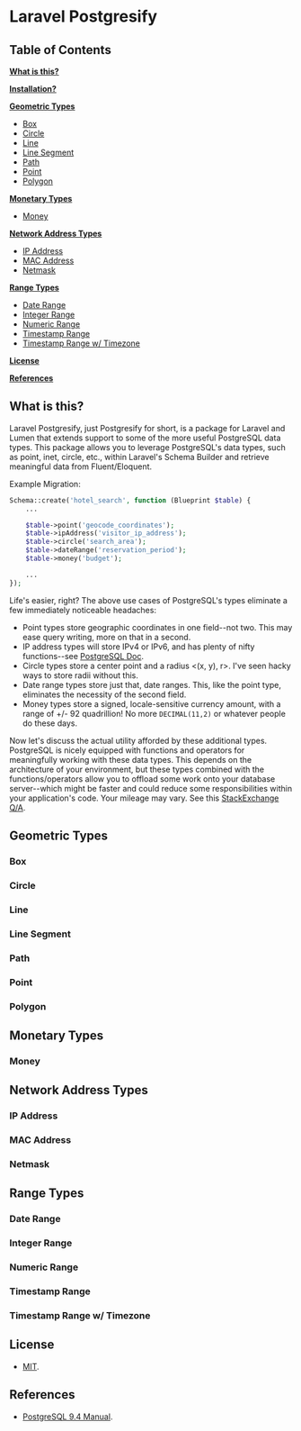 # Laravel Postgresify

## Table of Contents


**[What is this?](#what-is-this)**


**[Installation?](#installation)**


**[Geometric Types](#geometric-types)**

* [Box](#box)
* [Circle](#circle)
* [Line](#line)
* [Line Segment](#line-segment)
* [Path](#path)
* [Point](#point)
* [Polygon](#polygon)


**[Monetary Types](#monetary-types)**

* [Money](#money)


**[Network Address Types](#network-address-types)**

* [IP Address](#ip-address)
* [MAC Address](#mac-address)
* [Netmask](#netmask)


**[Range Types](#range-types)**

* [Date Range](#date-range)
* [Integer Range](#integer-range)
* [Numeric Range](#numeric-range)
* [Timestamp Range](#timestamp-range)
* [Timestamp Range w/ Timezone](#timestamp-timezone-range)


**[License](#license)**

**[References](#references)**

## What is this?
Laravel Postgresify, just Postgresify for short, is a package for Laravel and Lumen that extends support to some of the
more useful PostgreSQL data types. This package allows you to leverage PostgreSQL's data types, such as point, inet,
circle, etc., within Laravel's Schema Builder and retrieve meaningful data from Fluent/Eloquent.

Example Migration:
```php
Schema::create('hotel_search', function (Blueprint $table) {
    ...

    $table->point('geocode_coordinates');
    $table->ipAddress('visitor_ip_address');
    $table->circle('search_area');
    $table->dateRange('reservation_period');
    $table->money('budget');

    ...
});
```

Life's easier, right? The above use cases of PostgreSQL's types eliminate a few immediately noticeable headaches:
- Point types store geographic coordinates in one field--not two. This may ease query writing, more on that in a second.
- IP address types will store IPv4 or IPv6, and has plenty of nifty functions--see [PostgreSQL Doc](http://www.postgresql.org/docs/9.4/static/functions-net.html).
- Circle types store a center point and a radius <(x, y), r>. I've seen hacky ways to store radii without this.
- Date range types store just that, date ranges. This, like the point type, eliminates the necessity of the second field.
- Money types store a signed, locale-sensitive currency amount, with a range of +/- 92 quadrillion! No more `DECIMAL(11,2)` or whatever people do these days.

Now let's discuss the actual utility afforded by these additional types. PostgreSQL is nicely equipped with functions
and operators for meaningfully working with these data types. This depends on the architecture of your environment, but
these types combined with the functions/operators allow you to offload some work onto your database server--which might
be faster and could reduce some responsibilities within your application's code. Your mileage may vary. See this
[StackExchange Q/A](http://programmers.stackexchange.com/questions/171024/never-do-in-code-what-you-can-get-the-sql-server-to-do-well-for-you-is-this).

## Geometric Types

### Box

### Circle

### Line

### Line Segment

### Path

### Point

### Polygon


## Monetary Types

### Money


## Network Address Types

### IP Address

### MAC Address

### Netmask


## Range Types

### Date Range

### Integer Range

### Numeric Range

### Timestamp Range

### Timestamp Range w/ Timezone


## License

- [MIT](https://raw.githubusercontent.com/aejnsn/laravel-postgresify/master/LICENSE).

## References

- [PostgreSQL 9.4 Manual](http://www.postgresql.org/docs/9.4/static/datatype.html).
